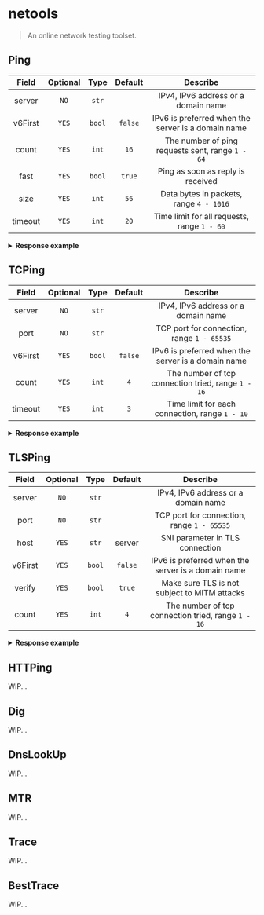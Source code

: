 # netools

> An online network testing toolset.

## Ping

|  Field  | Optional |  Type  | Default |                      Describe                      |
|:-------:|:--------:|:------:|:-------:|:--------------------------------------------------:|
| server  |   `NO`   | `str`  |         |        IPv4, IPv6 address or a domain name         |
| v6First |  `YES`   | `bool` | `false` | IPv6 is preferred when the server is a domain name |
|  count  |  `YES`   | `int`  |  `16`   |  The number of ping requests sent, range `1 - 64`  |
|  fast   |  `YES`   | `bool` | `true`  |         Ping as soon as reply is received          |
|  size   |  `YES`   | `int`  |  `56`   |      Data bytes in packets, range `4 - 1016`       |
| timeout |  `YES`   | `int`  |  `20`   |    Time limit for all requests, range `1 - 60`     |

<details>

<summary><b>Response example</b></summary>

The target server is normal

```
{
  "success": true,
  "ip": "220.181.38.148",
  "alive": true,
  "ttl": 49,
  "statistics": {
    "count": 16,
    "reply": 16,
    "rate": "100.0%",
    "avg": "38.345",
    "min": "38.281",
    "max": "38.417",
    "sd": "0.029"
  }
}
```

The target server is offline

```
{
  "success": true,
  "ip": "255.255.255.255",
  "alive": false
}
```

Invalid request or error in netools service

```
{
  "success": false,
  "message": "..."
}
```

</details>

## TCPing

|  Field  | Optional |  Type  | Default |                      Describe                      |
|:-------:|:--------:|:------:|:-------:|:--------------------------------------------------:|
| server  |   `NO`   | `str`  |         |        IPv4, IPv6 address or a domain name         |
|  port   |   `NO`   | `str`  |         |     TCP port for connection, range `1 - 65535`     |
| v6First |  `YES`   | `bool` | `false` | IPv6 is preferred when the server is a domain name |
|  count  |  `YES`   | `int`  |   `4`   | The number of tcp connection tried, range `1 - 16` |
| timeout |  `YES`   | `int`  |   `3`   |   Time limit for each connection, range `1 - 10`   |

<details>

<summary><b>Response example</b></summary>

The tcp port of target server is open

```
{
  "success": true,
  "ip": "8.210.148.24",
  "port": 80,
  "alive": true,
  "statistics": {
    "count": 4,
    "reply": 4,
    "rate": "100.0%",
    "avg": "3.208",
    "min": "2.597",
    "max": "3.462",
    "sd": "0.358"
  }
}
```

The target server is offline or the port is not open

```
{
  "success": true,
  "ip": "8.210.148.24",
  "port": 8888,
  "alive": false
}
```

Invalid request or error in netools service

```
{
  "success": false,
  "message": "..."
}
```

</details>

## TLSPing

|  Field  | Optional |  Type  | Default |                      Describe                      |
|:-------:|:--------:|:------:|:-------:|:--------------------------------------------------:|
| server  |   `NO`   | `str`  |         |        IPv4, IPv6 address or a domain name         |
|  port   |   `NO`   | `str`  |         |     TCP port for connection, range `1 - 65535`     |
|  host   |  `YES`   | `str`  | server  |          SNI parameter in TLS connection           |
| v6First |  `YES`   | `bool` | `false` | IPv6 is preferred when the server is a domain name |
| verify  |  `YES`   | `bool` | `true`  |    Make sure TLS is not subject to MITM attacks    |
|  count  |  `YES`   | `int`  |   `4`   | The number of tcp connection tried, range `1 - 16` |

<details>

<summary><b>Response example</b></summary>

The TLS connection of target server and port is normal

```
{
  "success": true,
  "ip": "8.210.148.24",
  "port": 443,
  "host": "ip.343.re",
  "alive": true,
  "statistics": {
    "count": 4,
    "avg": "51.763",
    "min": "36.902",
    "max": "66.559",
    "sd": "11.043"
  }
}
```

Failed to establish TLS connection

```
{
  "success": true,
  "ip": "8.210.148.24",
  "port": 443,
  "host": "dns.343.re",
  "alive": false
}
```

Invalid request or error in netools service

```
{
  "success": false,
  "message": "..."
}
```

</details>

## HTTPing

WIP...

## Dig

WIP...

## DnsLookUp

WIP...

## MTR

WIP...

## Trace

WIP...

## BestTrace

WIP...
